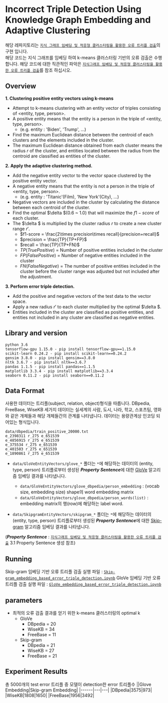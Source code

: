 # Incorrect Triple Detection Using Knowledge Graph Embedding and Adaptive Clustering
해당 레파지토리는 [`지식 그래프 임베딩 및 적응형 클러스터링을 활용한 오류 트리플 검출`](/paper/지식그래프%20임베딩%20및%20적응형%20클러스터링을%20활용한%20오류%20트리플%20검출.pdf)의 구현 입니다.  
해당 코드는 지식 그래프를 임베딩 하여 k-means 클러스터링 기반의 오류 검출은 수행합니다.
해당 코드에 대한 직관적인 파악은 [`지식그래프 임베딩 및 적응형 클러스터링을 활용한 오류 트리플 검출`](/paper/지식그래프%20임베딩%20및%20적응형%20클러스터링을%20활용한%20오류%20트리플%20검출.pdf)를 참조 하십시오.

## Overview
**1. Clustering positive entity vectors using k-means**
- Attempt to k-means clustering with an entity vector of triples consisting of <entity, type, person>.
- A positive entity means that the entity is a person in the triple of <entity, type, person>.
    - (e.g. entity : 'Biden', 'Trump', ...)
- Find the maximum Euclidean distance between the centroid of each clusters and the elements included in the cluster.
- The maximum Euclidean distance obtained from each cluster means the radius $r$ of the cluster, and entities located between the radius from the centroid are classified as entities of the cluster.

**2. Apply the adaptive clustering method.**
- Add the negative entity vector to the vector space clustered by the positive entity vector.
- A negative entity means that the entity is not a person in the triple of <entity, type, person>.
    - (e.g. entity : 'Titanic'(Film), 'New York'(City), ...)
- Negative vectors are included in the cluster by calculating the distance between each centroid of the cluster.
- Find the optimal $\delta $(0.6 ~ 1.0) that will maximize the $f1-score$ of each cluster.
- The $\delta $ is multiplied by the cluster radius $r$ to create a new cluster range $r'$.
    - $f1-score = \frac{2\times precision\times recall}{precision+recall}$
    - $precision = \frac{TP}{TP+FP}$
    - $recall = \frac{TP}{TP+FN}$
    - $TP(True Positive)$ = Number of positive entities included in the cluster  
    - $FP(False Positive)$ = Number of negative entities included in the cluster
    - $FN(False Negative)$ = The number of positive entities included in the cluster before the cluster range was adjusted but not included after the adjustment.  

**3. Perform error triple detection.**
- Add the positive and negative vectors of the test data to the vector space.
- Apply a new radius $r'$ to each cluster multiplied by the optimal $\delta $.
- Entities included in the cluster are classified as positive entities, and entities not included in any cluster are classified as negative entities.

## Library and version
```shell
python 3.6
tensorflow-gpu 1.15.0 - pip install tensorflow-gpu==1.15.0
scikit-learn 0.24.2 - pip install scikit-learn==0.24.2
gensim 3.8.0 - pip install gensim==3.8.0
nltk 3.6.7 - pip install nltk==3.6.7
pandas 1.1.5 - pip install pandas==1.1.5
matplotlib 3.3.4 - pip install matplotlib==3.3.4
seaborn 0.11.2 - pip install seaborn==0.11.2
```

## Data Format
사용한 데이터는 트리플(subject, relation, object)형식을 따릅니다.
DBpedia, FreeBase, WiseKB 세가지 데이터는 실세계의 사람, 도시, 나라, 학교, 스포츠팀, 영화와 같은 개체들과 해당 개체들간의 관계를 나타냅니다. 데이터는 용량관계상 인코딩 되어있는 형식입니다.  

```shell
data/dbpedia/train_positive_20000.txt
e_2398311 r_275 e_651539
e_4856915 r_275 e_651539
e_375534 r_275 e_651539
e_401503 r_275 e_651539
e_1890861 r_275 e_651539
```

- `data/GloVeEntityVectors/glove_*` 폴더는 `*`에 해당하는 데이터의 (entity, type, person) 트리플로부터 생성된 ***Property Sentence***에 대한 [GloVe](https://nlp.stanford.edu/projects/glove/) 알고리즘 임베딩 결과를 나타냅니다.
	- `data/GloVeEntityVectors/glove_dbpedia/person_embedding` : (vocab size, embedding size) shape의 word embedding matrix  
	- `data/GloVeEntityVectors/glove_dbpedia/person_words(list)` : embedding matrix의 행(row)에 해당하는 label word. 
  
- `data/SkipgramEntityVectors/skipgram_*` 폴더는 `*`에 해당하는 데이터의 (entity, type, person) 트리플로부터 생성된 ***Property Sentence***에 대한 [Skip-gram](https://arxiv.org/pdf/1301.3781.pdf) 알고리즘 임베딩 결과를 나타냅니다.  

(***Property Sentence*** : [`지식그래프 임베딩 및 적응형 클러스터링을 활용한 오류 트리플 검출`](/paper/지식그래프%20임베딩%20및%20적응형%20클러스터링을%20활용한%20오류%20트리플%20검출.pdf) 3.1 Property Sentence 생성 참조)

## Running
Skip-gram 임베딩 기반 오류 트리플 검출 실행 파일 : [`Skip-gram_embedding_based_error_triple_detection.ipynb`](/Skip-gram_embedding_based_error_triple_detection.ipynb) 
GloVe 임베딩 기반 오류 트리플 검출 실행 파일 : [`GloVe_embedding_based_error_triple_detection.ipynb`](/GloVe_embedding_based_error_triple_detection.ipynb)

## parameters
- 최적의 오류 검출 결과를 얻기 위한 k-means 클러스터링의 optimal k
	- GloVe
		- DBpedia = 20
		- WiseKB = 34
		- FreeBase = 11
	- Skip-gram
		- DBpedia = 21
		- WiseKB = 27
		- FreeBase = 21

## Experiment Results
총 5000개의 test error 트리플 중 모델이 detection한 error 트리플수
||Glove Embedding|Skip-gram Embedding|
|------|---|---|
|DBpedia|3575|973|
|WiseKB|1808|1650|
|FreeBase|1956|3492|